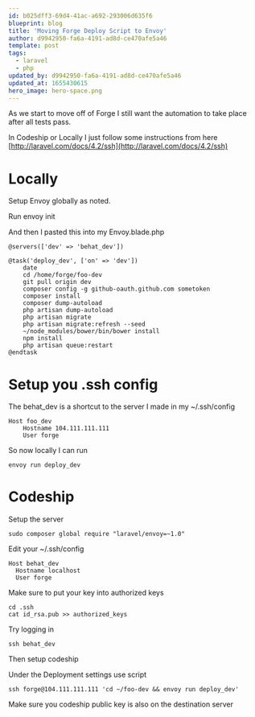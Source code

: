 ```yaml
---
id: b025dff3-69d4-41ac-a692-293006d635f6
blueprint: blog
title: 'Moving Forge Deploy Script to Envoy'
author: d9942950-fa6a-4191-ad8d-ce470afe5a46
template: post
tags:
  - laravel
  - php
updated_by: d9942950-fa6a-4191-ad8d-ce470afe5a46
updated_at: 1655430615
hero_image: hero-space.png
---
```

As we start to move off of Forge I still want the automation to take place after all tests pass. 

In Codeship or Locally I just follow some instructions from here [http://laravel.com/docs/4.2/ssh](http://laravel.com/docs/4.2/ssh)

# Locally

Setup Envoy globally as noted.

Run envoy init

And then I pasted this into my Envoy.blade.php

~~~
@servers(['dev' => 'behat_dev'])

@task('deploy_dev', ['on' => 'dev'])
    date
    cd /home/forge/foo-dev
    git pull origin dev
    composer config -g github-oauth.github.com sometoken
    composer install
    composer dump-autoload
    php artisan dump-autoload
    php artisan migrate
    php artisan migrate:refresh --seed
    ~/node_modules/bower/bin/bower install
    npm install
    php artisan queue:restart
@endtask
~~~

# Setup you .ssh config

The behat_dev is a shortcut to the server I made in my ~/.ssh/config

~~~
Host foo_dev
    Hostname 104.111.111.111
    User forge
~~~


So now locally I can run

~~~
envoy run deploy_dev
~~~

# Codeship

Setup the server

~~~
sudo composer global require "laravel/envoy=~1.0"
~~~

Edit your ~/.ssh/config

~~~
Host behat_dev
  Hostname localhost
  User forge
~~~

Make sure to put your key into authorized keys

~~~
cd .ssh
cat id_rsa.pub >> authorized_keys
~~~

Try logging in 

~~~
ssh behat_dev
~~~

Then setup codeship

Under the Deployment settings use script

~~~
ssh forge@104.111.111.111 'cd ~/foo-dev && envoy run deploy_dev'
~~~

Make sure you codeship public key is also on the destination server
